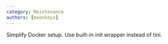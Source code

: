 ```yaml
---
category: Maintenance
authors: [meonkeys]
---
```


Simplify Docker setup. Use built-in init wrapper instead of tini.
